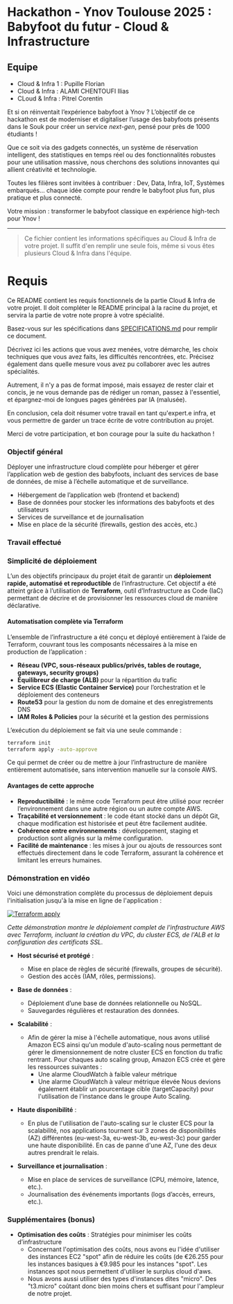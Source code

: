 # Hackathon - Ynov Toulouse 2025 : Babyfoot du futur - Cloud & Infrastructure

## Equipe

- Cloud & Infra 1 : Pupille Florian
- Cloud & Infra : ALAMI CHENTOUFI Ilias
- CLoud & Infra : Pitrel Corentin 

Et si on réinventait l’expérience babyfoot à Ynov ? L’objectif de ce hackathon est de moderniser et digitaliser l’usage des babyfoots présents dans le Souk pour créer un service _next-gen_, pensé pour près de 1000 étudiants !

Que ce soit via des gadgets connectés, un système de réservation intelligent, des statistiques en temps réel ou des fonctionnalités robustes pour une utilisation massive, nous cherchons des solutions innovantes qui allient créativité et technologie.

Toutes les filières sont invitées à contribuer : Dev, Data, Infra, IoT, Systèmes embarqués… chaque idée compte pour rendre le babyfoot plus fun, plus pratique et plus connecté.

Votre mission : transformer le babyfoot classique en expérience high-tech pour Ynov !

---

> Ce fichier contient les informations spécifiques au Cloud & Infra de votre projet. Il suffit d'en remplir une seule fois, même si vous êtes plusieurs Cloud & Infra dans l'équipe.

# Requis

Ce README contient les requis fonctionnels de la partie Cloud & Infra de votre projet. Il doit compléter le README principal à la racine du projet, et servira la partie de votre note propre à votre spécialité.

Basez-vous sur les spécifications dans [SPECIFICATIONS.md](../SPECIFICATIONS.md) pour remplir ce document.

Décrivez ici les actions que vous avez menées, votre démarche, les choix techniques que vous avez faits, les difficultés rencontrées, etc. Précisez également dans quelle mesure vous avez pu collaborer avec les autres spécialités.

Autrement, il n'y a pas de format imposé, mais essayez de rester clair et concis, je ne vous demande pas de rédiger un roman, passez à l'essentiel, et épargnez-moi de longues pages générées par IA (malusée).

En conclusion, cela doit résumer votre travail en tant qu'expert.e infra, et vous permettre de garder un trace écrite de votre contribution au projet.

Merci de votre participation, et bon courage pour la suite du hackathon !



### Objectif général

Déployer une infrastructure cloud complète pour héberger et gérer l’application web de gestion des babyfoots, incluant des services de base de données, de mise à l’échelle automatique et de surveillance.

- Hébergement de l’application web (frontend et backend)
- Base de données pour stocker les informations des babyfoots et des utilisateurs
- Services de surveillance et de journalisation
- Mise en place de la sécurité (firewalls, gestion des accès, etc.)

### Travail effectué

### Simplicité de déploiement

L’un des objectifs principaux du projet était de garantir un **déploiement rapide, automatisé et reproductible** de l’infrastructure. Cet objectif a été atteint grâce à l’utilisation de **Terraform**, outil d’Infrastructure as Code (IaC) permettant de décrire et de provisionner les ressources cloud de manière déclarative.

#### Automatisation complète via Terraform

L’ensemble de l’infrastructure a été conçu et déployé entièrement à l’aide de Terraform, couvrant tous les composants nécessaires à la mise en production de l’application :

* **Réseau (VPC, sous-réseaux publics/privés, tables de routage, gateways, security groups)**
* **Équilibreur de charge (ALB)** pour la répartition du trafic
* **Service ECS (Elastic Container Service)** pour l’orchestration et le déploiement des conteneurs
* **Route53** pour la gestion du nom de domaine et des enregistrements DNS
* **IAM Roles & Policies** pour la sécurité et la gestion des permissions

L’exécution du déploiement se fait via une seule commande :

```bash
terraform init
terraform apply -auto-approve
```

Ce qui permet de créer ou de mettre à jour l’infrastructure de manière entièrement automatisée, sans intervention manuelle sur la console AWS.

#### Avantages de cette approche

* **Reproductibilité** : le même code Terraform peut être utilisé pour recréer l’environnement dans une autre région ou un autre compte AWS.
* **Traçabilité et versionnement** : le code étant stocké dans un dépôt Git, chaque modification est historisée et peut être facilement auditée.
* **Cohérence entre environnements** : développement, staging et production sont alignés sur la même configuration.
* **Facilité de maintenance** : les mises à jour ou ajouts de ressources sont effectués directement dans le code Terraform, assurant la cohérence et limitant les erreurs humaines.

### Démonstration en vidéo

Voici une démonstration complète du processus de déploiement depuis l'initialisation jusqu'à la mise en ligne de l'application :

[![Terraform apply](https://asciinema.org/a/3VhblrZPUuOO5T0xVYeOKELUY.svg)](https://asciinema.org/a/3VhblrZPUuOO5T0xVYeOKELUY)

*Cette démonstration montre le déploiement complet de l'infrastructure AWS avec Terraform, incluant la création du VPC, du cluster ECS, de l'ALB et la configuration des certificats SSL.*

- **Host sécurisé et protégé** :

  - Mise en place de règles de sécurité (firewalls, groupes de sécurité).
  - Gestion des accès (IAM, rôles, permissions).

- **Base de données** :

  - Déploiement d’une base de données relationnelle ou NoSQL.
  - Sauvegardes régulières et restauration des données.

- **Scalabilité** :

  - Afin de gérer la mise à l'échelle automatique, nous avons utilisé Amazon ECS ainsi qu'un module d'auto-scaling nous permettant de gérer le dimensionnement de notre cluster ECS en fonction du trafic rentrant. Pour chaques auto scaling group, Amazon ECS crée et gère les ressources suivantes :
    - Une alarme CloudWatch à faible valeur métrique
    - Une alarme CloudWatch à valeur métrique élevée
    Nous devions également établir un pourcentage cible (targetCapacity) pour l'utilisation de l'instance dans le groupe Auto Scaling.

- **Haute disponibilité** :
  
  - En plus de l'utilisation de l'auto-scaling sur le cluster ECS pour la scalabilité, nos applications tournent sur 3 zones de disponibilités (AZ) différentes (eu-west-3a, eu-west-3b, eu-west-3c) pour garder une haute disponibilité. En cas de panne d'une AZ, l'une des deux autres prendrait le relais.

- **Surveillance et journalisation** :

  - Mise en place de services de surveillance (CPU, mémoire, latence, etc.).
  - Journalisation des événements importants (logs d’accès, erreurs, etc.).


### Supplémentaires (bonus)

- **Optimisation des coûts** : Stratégies pour minimiser les coûts d’infrastructure
  - Concernant l'optimisation des coûts, nous avons eu l'idée d'utiliser des instances EC2 "spot" afin de réduire les coûts (de €26.255 pour les instances basiques à €9.985 pour les instances "spot". Les instances spot nous permettent d'utiliser le surplus cloud d'aws.
  - Nous avons aussi utiliser des types d'instances dites "micro". Des "t3.micro" coûtant donc bien moins chers et suffisant pour l'ampleur de notre projet.
